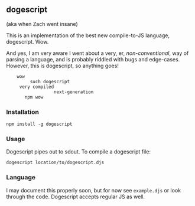 ## dogescript
(aka when Zach went insane)

This is an implementation of the best new compile-to-JS language, dogescript. Wow. 

And yes, I am very aware I went about a very, er, *non-conventional*, way of parsing a language, and is probably riddled with bugs and edge-cases. However, this is dogescript, so anything goes!

```
    wow
         such dogescript
     very compiled
                  next-generation
       npm wow
```


### Installation

`npm install -g dogescript`

### Usage

Dogescript pipes out to sdout. To compile a dogescript file:

`dogescript location/to/dogescript.djs`

### Language

I may document this properly soon, but for now see `example.djs` or look through the code. Dogescript accepts regular JS as well.